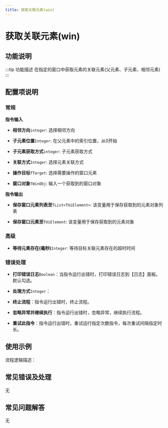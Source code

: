 ```yaml
---
title: 获取关联元素(win)
---
```


# 获取关联元素(win)

## 功能说明

:::tip 功能描述
在指定的窗口中获取元素的关联元素(父元素、子元素、相邻元素)
:::

## 配置项说明

### 常规

**指令输入**

- **相邻方向**`integer`: 选择相邻方向

- **子元素位置**`Integer`: 在父元素中的索引位置，从0开始

- **子元素获取方式**`integer`: 子元素获取方式

- **关联方式**`Integer`: 选择元素关联方式

- **操作目标**`TTarget`: 选择需要操作的窗口元素

- **窗口对象**`TWinObj`: 输入一个获取到的窗口对象


**指令输出**

- **保存窗口元素列表至**`TList<TUiElement>`: 该变量用于保存获取到的元素对象列表

- **保存窗口元素至**`TUiElement`: 该变量用于保存获取到的元素对象

### 高级

- **等待元素存在(毫秒)**`Integer`: 等待目标关联元素存在的超时时间

### 错误处理

- **打印错误日志**`Boolean`：当指令运行出错时，打印错误日志到【日志】面板。默认勾选。

- **处理方式**`Integer`：

 - **终止流程**：指令运行出错时，终止流程。

 - **忽略异常并继续执行**：指令运行出错时，忽略异常，继续执行流程。

 - **重试此指令**：指令运行出错时，重试运行指定次数指令，每次重试间隔指定时长。

## 使用示例

流程逻辑描述：

## 常见错误及处理

无

## 常见问题解答

无

